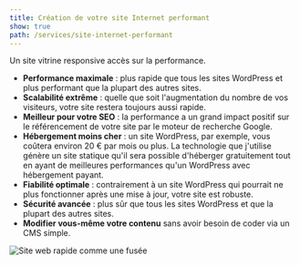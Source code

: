 ```yaml
---
title: Création de votre site Internet performant
show: true
path: /services/site-internet-performant
---
```

Un site vitrine responsive accès sur la performance.

* **Performance maximale** : plus rapide que tous les sites WordPress et plus performant que la plupart des autres sites.
* **Scalabilité extrême** : quelle que soit l'augmentation du nombre de vos visiteurs, votre site restera toujours aussi rapide.
* **Meilleur pour votre SEO** : la performance a un grand impact positif sur le référencement de votre site par le moteur de recherche Google.
* **Hébergement moins cher** : un site WordPress, par exemple, vous coûtera environ 20 € par mois ou plus. La technologie que j'utilise génère un site statique qu'il sera possible d'héberger gratuitement tout en ayant de meilleures performances qu'un WordPress avec hébergement payant.
* **Fiabilité optimale** : contrairement à un site WordPress qui pourrait ne plus fonctionner après une mise à jour, votre site est robuste.
* **Sécurité avancée** : plus sûr que tous les sites WordPress et que la plupart des autres sites.
* **Modifier vous-même votre contenu** sans avoir besoin de coder via un CMS simple.

![Site web rapide comme une fusée](/../../images/fusée.png "Site web rapide comme une fusée")
